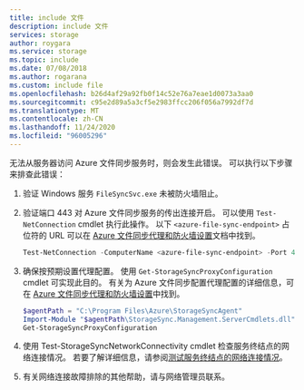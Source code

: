 ```yaml
---
title: include 文件
description: include 文件
services: storage
author: roygara
ms.service: storage
ms.topic: include
ms.date: 07/08/2018
ms.author: rogarana
ms.custom: include file
ms.openlocfilehash: b26d4af29a92fb0f14c52e76a7eae1d0073a3aa0
ms.sourcegitcommit: c95e2d89a5a3cf5e2983ffcc206f056a7992df7d
ms.translationtype: MT
ms.contentlocale: zh-CN
ms.lasthandoff: 11/24/2020
ms.locfileid: "96005296"
---
```

无法从服务器访问 Azure 文件同步服务时，则会发生此错误。 可以执行以下步骤来排查此错误：

1. 验证 Windows 服务 `FileSyncSvc.exe` 未被防火墙阻止。
2. 验证端口 443 对 Azure 文件同步服务的传出连接开启。 可以使用 `Test-NetConnection` cmdlet 执行此操作。 以下 `<azure-file-sync-endpoint>` 占位符的 URL 可以在 [Azure 文件同步代理和防火墙设置](../articles/storage/files/storage-sync-files-firewall-and-proxy.md#firewall)文档中找到。 

    ```powershell
    Test-NetConnection -ComputerName <azure-file-sync-endpoint> -Port 443
    ```

3. 确保按预期设置代理配置。 使用 `Get-StorageSyncProxyConfiguration` cmdlet 可实现此目的。 有关为 Azure 文件同步配置代理配置的详细信息，可在 [Azure 文件同步代理和防火墙设置](../articles/storage/files/storage-sync-files-firewall-and-proxy.md#firewall)中找到。

    ```powershell
    $agentPath = "C:\Program Files\Azure\StorageSyncAgent"
    Import-Module "$agentPath\StorageSync.Management.ServerCmdlets.dll"
    Get-StorageSyncProxyConfiguration
    ```
4. 使用 Test-StorageSyncNetworkConnectivity cmdlet 检查服务终结点的网络连接情况。 若要了解详细信息，请参阅[测试服务终结点的网络连接情况](../articles/storage/files/storage-sync-files-firewall-and-proxy.md#test-network-connectivity-to-service-endpoints)。    

5. 有关网络连接故障排除的其他帮助，请与网络管理员联系。